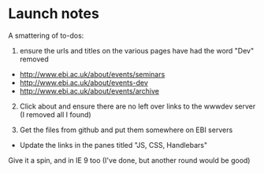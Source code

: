 Launch notes
============

A smattering of to-dos:

1. ensure the urls and titles on the various pages have had the word "Dev" removed
  * http://www.ebi.ac.uk/about/events/seminars
  * http://www.ebi.ac.uk/about/events-dev
  * http://www.ebi.ac.uk/about/events/archive
  
2. Click about and ensure there are no left over links to the wwwdev server (I removed all I found)

3. Get the files from github and put them somewhere on EBI servers
  * Update the links in the panes titled "JS, CSS, Handlebars"

Give it a spin, and in IE 9 too (I've done, but another round would be good)
